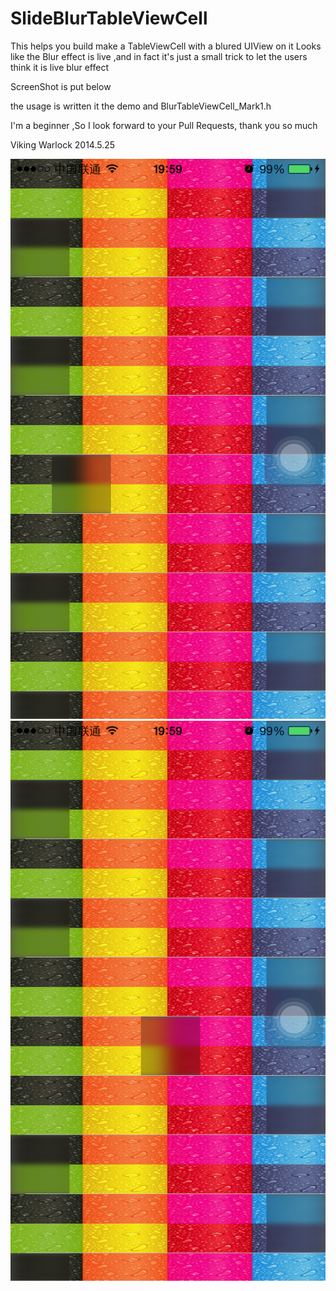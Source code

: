 SlideBlurTableViewCell
======================

This helps you build make a TableViewCell with a blured UIView on it
Looks like the Blur effect is live ,and in fact it's just a small trick to let the users think it is live blur effect

ScreenShot is put below

the usage is written it the demo and BlurTableViewCell_Mark1.h

I'm a beginner ,So I look forward to your Pull Requests, thank you so much

Viking Warlock
2014.5.25


![Alt text](https://raw.githubusercontent.com/VikingWarlock/SlideBlurTableViewCell/master/ScreenShot/Screenshot%201.png "screen shot1")
![Alt text](https://raw.githubusercontent.com/VikingWarlock/SlideBlurTableViewCell/master/ScreenShot/Screenshot%202.png "screen shot2")
